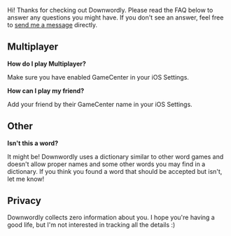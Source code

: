 Hi! Thanks for checking out Downwordly. Please read the FAQ below to answer any questions you might have. If you don't see an answer, feel free to [send me a message](mailto:bmalicoat@gmail.com?subject=Downwordly) directly.

## Multiplayer

**How do I play Multiplayer?**

Make sure you have enabled GameCenter in your iOS Settings.


**How can I play my friend?**

Add your friend by their GameCenter name in your iOS Settings.

## Other

**Isn't this a word?**

It might be! Downwordly uses a dictionary similar to other word games and doesn't allow proper names and some other words you may find in a dictionary. If you think you found a word that should be accepted but isn't, let me know!
 
 
## Privacy

Downwordly collects zero information about you. I hope you're having a good life, but I'm not interested in tracking all the details :)
